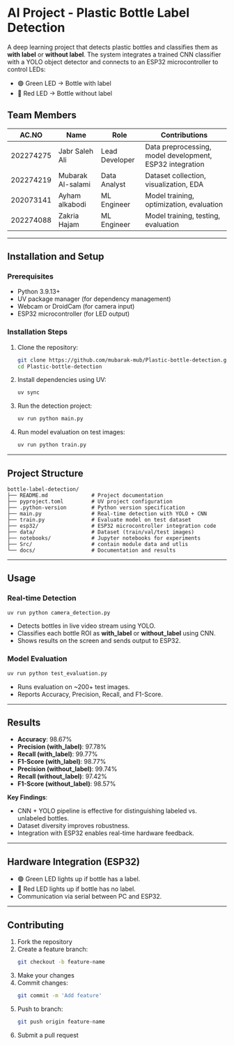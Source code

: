 # AI Project - Plastic Bottle Label Detection

A deep learning project that detects plastic bottles and classifies them as **with label** or **without label**. The system integrates a trained CNN classifier with a YOLO object detector and connects to an ESP32 microcontroller to control LEDs:
- 🟢 Green LED → Bottle with label
- 🔴 Red LED → Bottle without label

## Team Members

| AC.NO     | Name | Role | Contributions |
|----|------|------|---------------|
| 202274275 | Jabr Saleh Ali | Lead Developer | Data preprocessing, model development, ESP32 integration |
| 202274219 | Mubarak Al-salami| Data Analyst | Dataset collection, visualization, EDA |
| 202073141 | Ayham alkabodi | ML Engineer | Model training, optimization, evaluation |
| 202274088 | Zakria Hajam | ML Engineer | Model training, testing, evaluation |

---

## Installation and Setup

### Prerequisites
- Python 3.9.13+
- UV package manager (for dependency management)
- Webcam or DroidCam (for camera input)
- ESP32 microcontroller (for LED output)

### Installation Steps
1. Clone the repository:
   ```bash
   git clone https://github.com/mubarak-mub/Plastic-bottle-detection.git
   cd Plastic-bottle-detection
   ```

2. Install dependencies using UV:
   ```bash
   uv sync
   ```

3. Run the detection project:
   ```bash
   uv run python main.py
   ```

4. Run model evaluation on test images:
   ```bash
   uv run python train.py
   ```

---

## Project Structure

```
bottle-label-detection/
├── README.md              # Project documentation
├── pyproject.toml         # UV project configuration
├── .python-version        # Python version specification
├── main.py                # Real-time detection with YOLO + CNN
├── train.py               # Evaluate model on test dataset
├── esp32/                 # ESP32 microcontroller integration code
├── data/                  # Dataset (train/val/test images)
├── notebooks/             # Jupyter notebooks for experiments
├── Src/                   # contain module data and utlis
└── docs/                  # Documentation and results
```

---

## Usage

### Real-time Detection
```bash
uv run python camera_detection.py
```
- Detects bottles in live video stream using YOLO.  
- Classifies each bottle ROI as **with_label** or **without_label** using CNN.  
- Shows results on the screen and sends output to ESP32.  

### Model Evaluation
```bash
uv run python test_evaluation.py
```
- Runs evaluation on ~200+ test images.  
- Reports Accuracy, Precision, Recall, and F1-Score.  

---



## Results

- **Accuracy**: 98.67%
- **Precision (with_label)**: 97.78%
- **Recall (with_label)**: 99.77%
- **F1-Score (with_label)**: 98.77%
- **Precision (without_label)**: 99.74%
- **Recall (without_label)**: 97.42%
- **F1-Score (without_label)**: 98.57%

**Key Findings**:  
- CNN + YOLO pipeline is effective for distinguishing labeled vs. unlabeled bottles.  
- Dataset diversity improves robustness.  
- Integration with ESP32 enables real-time hardware feedback.  

---

## Hardware Integration (ESP32)

- 🟢 Green LED lights up if bottle has a label.  
- 🔴 Red LED lights up if bottle has no label.  
- Communication via serial between PC and ESP32.  

---

## Contributing

1. Fork the repository  
2. Create a feature branch:  
   ```bash
   git checkout -b feature-name
   ```
3. Make your changes  
4. Commit changes:  
   ```bash
   git commit -m 'Add feature'
   ```
5. Push to branch:  
   ```bash
   git push origin feature-name
   ```
6. Submit a pull request  
